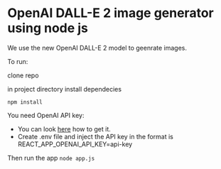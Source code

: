 # OpenAI DALL-E 2 image generator using node js

We use the new OpenAI DALL-E 2 model to geenrate images.


To run:

clone repo

in project directory install dependecies

```npm install```

You need OpenAI API key:
- You can look [here](https://www.onmsft.com/how-to/how-to-get-an-openai-api-key/) how to get it.
- Create .env file and inject the API key in the format is REACT_APP_OPENAI_API_KEY=api-key

Then run the app
```node app.js```
